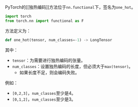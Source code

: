 PyTorch的[[独热编码]]方法位于`nn.functional`下，签名为`one_hot`。
```python
import torch
from torch.nn import functional as F
```
方法定义为：
```python
def one_hot(tensor, num_classes=-1) -> LongTensor
```

其中：
- `tensor`：为需要进行独热编码的张量。
- `num_classes`：设置独热编码的长度，但必须大于`max(tensor)`。
	- 如果长度不足，则会编码失败。

例如：
- `[0,2,3]`，`num_classes`至少是4。
- `[0,1,2]`，`num_classes`至少是3。